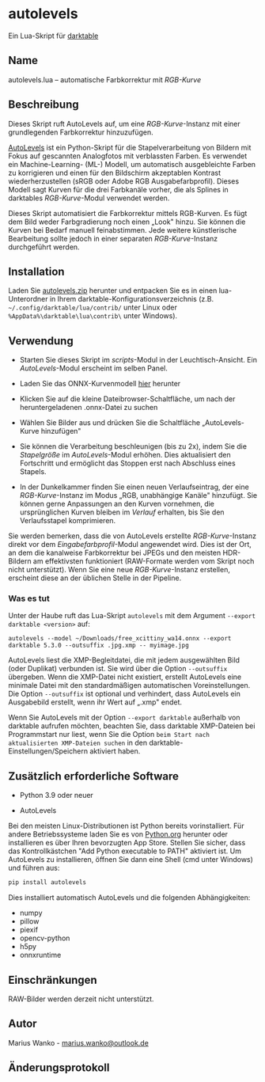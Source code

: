 # autolevels

Ein Lua-Skript für [darktable](https://www.darktable.org)

## Name

autolevels.lua – automatische Farbkorrektur mit _RGB-Kurve_

## Beschreibung

Dieses Skript ruft AutoLevels auf, um eine _RGB-Kurve_-Instanz mit einer grundlegenden Farbkorrektur hinzuzufügen.

[AutoLevels](https://github.com/yellowdolphin/autolevels) ist ein Python-Skript für die Stapelverarbeitung von Bildern mit Fokus auf gescannten Analogfotos mit verblassten Farben. Es verwendet ein Machine-Learning- (ML-) Modell, um automatisch ausgebleichte Farben zu korrigieren und einen für den Bildschirm akzeptablen Kontrast wiederherzustellen (sRGB oder Adobe RGB Ausgabefarbprofil). Dieses Modell sagt Kurven für die drei Farbkanäle vorher, die als Splines in darktables _RGB-Kurve_-Modul verwendet werden.

Dieses Skript automatisiert die Farbkorrektur mittels RGB-Kurven. Es fügt dem Bild weder Farbgradierung noch einen „Look" hinzu. Sie können die Kurven bei Bedarf manuell feinabstimmen. Jede weitere künstlerische Bearbeitung sollte jedoch in einer separaten _RGB-Kurve_-Instanz durchgeführt werden.

## Installation

Laden Sie [autolevels.zip](https://github.com/yellowdolphin/darktable-autolevels-module/releases/download/nightly/autolevels-nightly.zip) herunter und entpacken Sie es in einen lua-Unterordner in Ihrem darktable-Konfigurationsverzeichnis (z.B. `~/.config/darktable/lua/contrib/` unter Linux oder `%AppData%\darktable\lua\contrib\` unter Windows).

## Verwendung

* Starten Sie dieses Skript im _scripts_-Modul in der Leuchtisch-Ansicht. Ein _AutoLevels_-Modul erscheint im selben Panel.

* Laden Sie das ONNX-Kurvenmodell [hier](https://github.com/yellowdolphin/darktable-autolevels-module/releases/download/v1.0.0rc/free_xcittiny_wa14.onnx) herunter

* Klicken Sie auf die kleine Dateibrowser-Schaltfläche, um nach der heruntergeladenen .onnx-Datei zu suchen

* Wählen Sie Bilder aus und drücken Sie die Schaltfläche „AutoLevels-Kurve hinzufügen"

* Sie können die Verarbeitung beschleunigen (bis zu 2x), indem Sie die *Stapelgröße* im _AutoLevels_-Modul erhöhen. Dies aktualisiert den Fortschritt und ermöglicht das Stoppen erst nach Abschluss eines Stapels.

* In der Dunkelkammer finden Sie einen neuen Verlaufseintrag, der eine _RGB-Kurve_-Instanz im Modus „RGB, unabhängige Kanäle" hinzufügt. Sie können gerne Anpassungen an den Kurven vornehmen, die ursprünglichen Kurven bleiben im _Verlauf_ erhalten, bis Sie den Verlaufsstapel komprimieren.

Sie werden bemerken, dass die von AutoLevels erstellte _RGB-Kurve_-Instanz direkt vor dem _Eingabefarbprofil_-Modul angewendet wird. Dies ist der Ort, an dem die kanalweise Farbkorrektur bei JPEGs und den meisten HDR-Bildern am effektivsten funktioniert (RAW-Formate werden vom Skript noch nicht unterstützt). Wenn Sie eine neue _RGB-Kurve_-Instanz erstellen, erscheint diese an der üblichen Stelle in der Pipeline.

### Was es tut

Unter der Haube ruft das Lua-Skript `autolevels` mit dem Argument `--export darktable <version>` auf:

```
autolevels --model ~/Downloads/free_xcittiny_wa14.onnx --export darktable 5.3.0 --outsuffix .jpg.xmp -- myimage.jpg
```

AutoLevels liest die XMP-Begleitdatei, die mit jedem ausgewählten Bild (oder Duplikat) verbunden ist. Sie wird über die Option `--outsuffix` übergeben. Wenn die XMP-Datei nicht existiert, erstellt AutoLevels eine minimale Datei mit den standardmäßigen automatischen Voreinstellungen. Die Option `--outsuffix` ist optional und verhindert, dass AutoLevels ein Ausgabebild erstellt, wenn ihr Wert auf „.xmp" endet.

Wenn Sie AutoLevels mit der Option `--export darktable` außerhalb von darktable aufrufen möchten, beachten Sie, dass darktable XMP-Dateien bei Programmstart nur liest, wenn Sie die Option `beim Start nach aktualisierten XMP-Dateien suchen` in den darktable-Einstellungen/Speichern aktiviert haben.

## Zusätzlich erforderliche Software

- Python 3.9 oder neuer

- AutoLevels

Bei den meisten Linux-Distributionen ist Python bereits vorinstalliert. Für andere Betriebssysteme laden Sie es von [Python.org](https://www.python.org/downloads/) herunter oder installieren es über Ihren bevorzugten App Store. Stellen Sie sicher, dass das Kontrollkästchen "Add Python executable to PATH" aktiviert ist. Um AutoLevels zu installieren, öffnen Sie dann eine Shell (cmd unter Windows) und führen aus:

```bash
pip install autolevels
```

Dies installiert automatisch AutoLevels und die folgenden Abhängigkeiten:

- numpy
- pillow
- piexif
- opencv-python
- h5py
- onnxruntime

## Einschränkungen

RAW-Bilder werden derzeit nicht unterstützt.

## Autor

Marius Wanko - marius.wanko@outlook.de

## Änderungsprotokoll